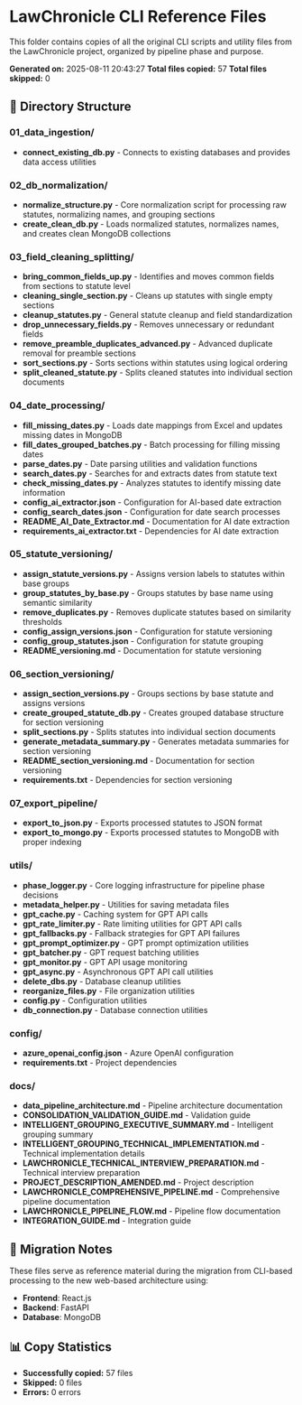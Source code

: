 # LawChronicle CLI Reference Files

This folder contains copies of all the original CLI scripts and utility files from the LawChronicle project, organized by pipeline phase and purpose.

**Generated on:** 2025-08-11 20:43:27
**Total files copied:** 57
**Total files skipped:** 0

## 📁 Directory Structure

### 01_data_ingestion/
- **connect_existing_db.py** - Connects to existing databases and provides data access utilities

### 02_db_normalization/
- **normalize_structure.py** - Core normalization script for processing raw statutes, normalizing names, and grouping sections
- **create_clean_db.py** - Loads normalized statutes, normalizes names, and creates clean MongoDB collections

### 03_field_cleaning_splitting/
- **bring_common_fields_up.py** - Identifies and moves common fields from sections to statute level
- **cleaning_single_section.py** - Cleans up statutes with single empty sections
- **cleanup_statutes.py** - General statute cleanup and field standardization
- **drop_unnecessary_fields.py** - Removes unnecessary or redundant fields
- **remove_preamble_duplicates_advanced.py** - Advanced duplicate removal for preamble sections
- **sort_sections.py** - Sorts sections within statutes using logical ordering
- **split_cleaned_statute.py** - Splits cleaned statutes into individual section documents

### 04_date_processing/
- **fill_missing_dates.py** - Loads date mappings from Excel and updates missing dates in MongoDB
- **fill_dates_grouped_batches.py** - Batch processing for filling missing dates
- **parse_dates.py** - Date parsing utilities and validation functions
- **search_dates.py** - Searches for and extracts dates from statute text
- **check_missing_dates.py** - Analyzes statutes to identify missing date information
- **config_ai_extractor.json** - Configuration for AI-based date extraction
- **config_search_dates.json** - Configuration for date search processes
- **README_AI_Date_Extractor.md** - Documentation for AI date extraction
- **requirements_ai_extractor.txt** - Dependencies for AI date extraction

### 05_statute_versioning/
- **assign_statute_versions.py** - Assigns version labels to statutes within base groups
- **group_statutes_by_base.py** - Groups statutes by base name using semantic similarity
- **remove_duplicates.py** - Removes duplicate statutes based on similarity thresholds
- **config_assign_versions.json** - Configuration for statute versioning
- **config_group_statutes.json** - Configuration for statute grouping
- **README_versioning.md** - Documentation for statute versioning

### 06_section_versioning/
- **assign_section_versions.py** - Groups sections by base statute and assigns versions
- **create_grouped_statute_db.py** - Creates grouped database structure for section versioning
- **split_sections.py** - Splits statutes into individual section documents
- **generate_metadata_summary.py** - Generates metadata summaries for section versioning
- **README_section_versioning.md** - Documentation for section versioning
- **requirements.txt** - Dependencies for section versioning

### 07_export_pipeline/
- **export_to_json.py** - Exports processed statutes to JSON format
- **export_to_mongo.py** - Exports processed statutes to MongoDB with proper indexing

### utils/
- **phase_logger.py** - Core logging infrastructure for pipeline phase decisions
- **metadata_helper.py** - Utilities for saving metadata files
- **gpt_cache.py** - Caching system for GPT API calls
- **gpt_rate_limiter.py** - Rate limiting utilities for GPT API calls
- **gpt_fallbacks.py** - Fallback strategies for GPT API failures
- **gpt_prompt_optimizer.py** - GPT prompt optimization utilities
- **gpt_batcher.py** - GPT request batching utilities
- **gpt_monitor.py** - GPT API usage monitoring
- **gpt_async.py** - Asynchronous GPT API call utilities
- **delete_dbs.py** - Database cleanup utilities
- **reorganize_files.py** - File organization utilities
- **config.py** - Configuration utilities
- **db_connection.py** - Database connection utilities

### config/
- **azure_openai_config.json** - Azure OpenAI configuration
- **requirements.txt** - Project dependencies

### docs/
- **data_pipeline_architecture.md** - Pipeline architecture documentation
- **CONSOLIDATION_VALIDATION_GUIDE.md** - Validation guide
- **INTELLIGENT_GROUPING_EXECUTIVE_SUMMARY.md** - Intelligent grouping summary
- **INTELLIGENT_GROUPING_TECHNICAL_IMPLEMENTATION.md** - Technical implementation details
- **LAWCHRONICLE_TECHNICAL_INTERVIEW_PREPARATION.md** - Technical interview preparation
- **PROJECT_DESCRIPTION_AMENDED.md** - Project description
- **LAWCHRONICLE_COMPREHENSIVE_PIPELINE.md** - Comprehensive pipeline documentation
- **LAWCHRONICLE_PIPELINE_FLOW.md** - Pipeline flow documentation
- **INTEGRATION_GUIDE.md** - Integration guide

## 🔄 Migration Notes

These files serve as reference material during the migration from CLI-based processing to the new web-based architecture using:
- **Frontend**: React.js
- **Backend**: FastAPI
- **Database**: MongoDB

## 📊 Copy Statistics

- **Successfully copied:** 57 files
- **Skipped:** 0 files
- **Errors:** 0 errors

